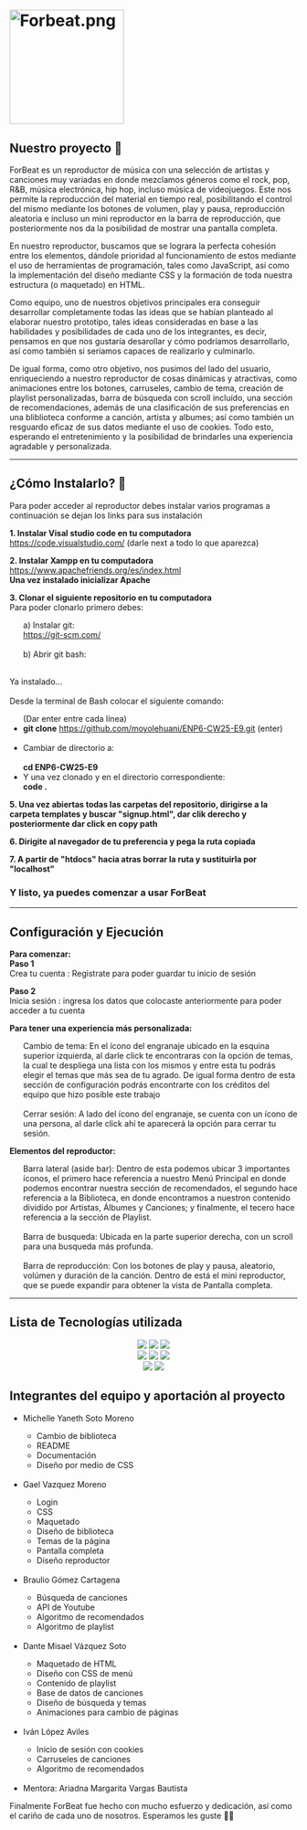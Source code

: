 # <img src="./Statics/media/ForBeat.png" alt="Forbeat.png" width="200" height="200">

## **Nuestro proyecto** 🎵
ForBeat es un reproductor de música con una selección de artistas y canciones muy variadas en donde mezclamos géneros como el rock, pop, R&B, música electrónica, hip hop, incluso música de videojuegos. Este nos permite la reproducción del material en tiempo real, posibilitando el control del mismo mediante los botones de volumen, play y pausa, reproducción aleatoria e incluso un mini reproductor en la barra de reproducción, que posteriormente nos da la posibilidad de mostrar una pantalla completa. 

En nuestro reproductor, buscamos que se lograra la perfecta cohesión entre los elementos, dándole prioridad al funcionamiento de estos mediante el uso de herramientas de programación, tales como JavaScript, así como la implementación del diseño mediante CSS y la formación de toda nuestra estructura (o maquetado) en HTML. 

Como equipo, uno de nuestros objetivos principales era conseguir desarrollar completamente todas las ideas que se habían planteado al elaborar nuestro prototipo, tales ideas consideradas en base a las habilidades y posibilidades de cada uno de los integrantes, es decir, pensamos en que nos gustaría desarollar y cómo podríamos desarrollarlo, así como también si seríamos capaces de realizarlo y culminarlo. 

De igual forma, como otro objetivo, nos pusimos del lado del usuario, enriqueciendo a nuestro reproductor de cosas dinámicas y atractivas, como animaciones entre los botones, carruseles, cambio de tema, creación de playlist personalizadas, barra de búsqueda con scroll incluído, una sección de recomendaciones, además de una clasificación de sus preferencias en una bliblioteca conforme a canción, artista y albumes; así como también un resguardo eficaz de sus datos mediante el uso de cookies. Todo esto, esperando el entretenimiento y la posibilidad de brindarles una experiencia agradable y personalizada. 

 --- 
 
## **¿Cómo Instalarlo?** 🔧
Para poder acceder al reproductor debes instalar varios programas a continuación se dejan los links para sus instalación

**1. Instalar Visal studio code en tu computadora <br>**
	https://code.visualstudio.com/ (darle next a todo lo que aparezca) <br>

**2. Instalar Xampp en tu computadora <br>**
   	https://www.apachefriends.org/es/index.html <br>
	**Una vez instalado inicializar Apache**

**3. Clonar el siguiente repositorio en tu computadora**<br>
    Para poder clonarlo primero debes: <br>
    <ol type=a> 
	a) Instalar git: <br>
		https://git-scm.com/ <br><br>
	b) Abrir git bash: <br><br>
    </ol>
    Ya instalado... <br><br>
Desde la terminal de Bash colocar el siguiente comando: <br>
       <ul Type=disk>
	 (Dar enter entre cada línea) 
		<li>**git clone** https://github.com/moyolehuani/ENP6-CW25-E9.git (enter) </li> <br>
	   	<li>Cambiar de directorio a: <br>		
  		**cd ENP6-CW25-E9**<br>
		<li>Y una vez clonado y en el directorio correspondiente: <br>
  		**code .**
	</ul> 
**5. Una vez abiertas todas las carpetas del repositorio, dirigirse a la carpeta templates y buscar  "signup.html", dar clik derecho y posteriormente dar click en copy path <br>**


**6. Dirigite al navegador de tu preferencia y pega la ruta copiada**


   
**7. A partir de "htdocs"  hacia atras borrar la ruta y sustituirla por "localhost"**
   
   
### Y listo, ya puedes comenzar a usar ForBeat

---

## Configuración y Ejecución 
**Para comenzar: <br>**
**Paso 1** <br>
    Crea tu cuenta : Registrate para poder guardar tu inicio de sesión 

**Paso 2**<br>
    Inicia sesión : ingresa los datos que colocaste anteriormente para poder acceder a tu cuenta <br>

**Para tener una experiencia más personalizada: <br>**
<ul> 
Cambio de tema: En el ícono del engranaje ubicado en la esquina superior izquierda, al darle click te encontraras con la opción de temas, la cual te despliega una lista con los mismos y entre esta tu podrás elegir el temas que más sea de tu agrado. De igual forma dentro de esta sección de configuración podrás encontrarte con los créditos del equipo que hizo posible este trabajo <br><br>
Cerrar sesión: A lado del ícono del engranaje, se cuenta con un ícono de una persona, al darle click ahí te aparecerá la opción para cerrar tu sesión.<br>
</ul>

**Elementos del reproductor:** 
<ul type="disk"> 
Barra lateral (aside bar): Dentro de esta podemos ubicar 3 importantes íconos, el primero hace referencia a nuestro Menú Principal en donde podemos encontrar nuestra sección de recomendados, el segundo hace referencia a la Biblioteca, en donde encontramos a nuestron contenido dividido por Artistas, Álbumes y Canciones; y finalmente, el tecero hace referencia a la sección de Playlist.<br><br>
Barra de busqueda: Ubicada en la parte superior derecha, con un scroll para una busqueda más profunda.<br><br>
Barra de reproducción: Con los botones de play y pausa, aleatorio, volúmen y duración de la canción. Dentro de está el mini reproductor, que se puede expandir para obtener la vista de Pantalla completa.
</ul>

---
## Lista de Tecnologías utilizada

<p align="center">

  <!-- Languages -->
  <img src="https://img.shields.io/badge/JavaScript-ffd3e2?logo=javascript&logoColor=white&style=flat-square">
  <img src="https://img.shields.io/badge/HTML-c2d4f8?logo=html5&logoColor=white&style=flat-square">
  <img src="https://img.shields.io/badge/CSS-ffebc7?logo=css3&logoColor=white&style=flat-square">

  <br>

  <!-- Tools -->
  <img src="https://img.shields.io/badge/GitHub-d8e2dc?logo=github&logoColor=white&style=flat-square">
  <img src="https://img.shields.io/badge/VSCode-fdc3d9?logo=visualstudiocode&logoColor=white&style=flat-square">
  <img src="https://img.shields.io/badge/XAMPP-f3d1ff?logo=xampp&logoColor=white&style=flat-square">

  <br>

  <!-- APIs -->
  <img src="https://img.shields.io/badge/YouTube_API-ffd3e2?logo=youtube&logoColor=white&style=flat-square">
  <img src="https://img.shields.io/badge/JSON-c2d4f8?logo=json&logoColor=white&style=flat-square">

</p>

## Integrantes del equipo y aportación al proyecto
<ul>
	<li>Michelle Yaneth Soto Moreno</li>
		<ul>
			<li>Cambio de biblioteca</li>
			<li>README</li>
			<li>Documentación</li>
			<li>Diseño por medio de CSS</li>
		</ul>
	<br>
	<li>Gael Vazquez Moreno</li>	
		<ul>
			<li>Login</li>
			<li>CSS</li>
			<li>Maquetado</li>
			<li>Diseño de biblioteca</li>
			<li>Temas de la página</li>
			<li>Pantalla completa</li>
			<li>Diseño reproductor</li>
		</ul>
	<br>
	<li>Braulio Gómez Cartagena</li>
		<ul>
			<li>Búsqueda de canciones</li>	
			<li>API de Youtube</li>
			<li>Algoritmo de recomendados</li>
			<li>Algoritmo de playlist</li>
		</ul>
	<br>
	<li>Dante Misael Vázquez Soto</li>
		<ul>
			<li>Maquetado de HTML</li>
			<li>Diseño con CSS de menú</li>
   			<li>Contenido de playlist</li>
      			<li>Base de datos de canciones</li>
	 		<li>Diseño de búsqueda y temas</li>
    			<li>Animaciones para cambio de páginas</li>
		</ul>
	<br>
	<li>Iván López Aviles</li>
 		<ul>
   			<li>Inicio de sesión con cookies</li>
      			<li>Carruseles de canciones</li>
	 		<li>Algoritmo de recomendados</li>
   		</ul>
	<br>
	<li>Mentora: Ariadna Margarita Vargas Bautista </li>
</ul>


Finalmente ForBeat fue hecho con mucho esfuerzo y dedicación, así como el cariño de cada uno de nosotros. Esperamos les guste 🙌🏼
